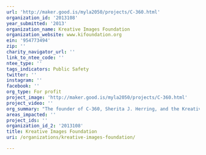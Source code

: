 ```yaml
---
url: 'http://maker.good.is/myla2050/projects/C-360.html'
organization_id: '2013108'
year_submitted: '2013'
organization_name: Kreative Images Foundation
organization_website: www.kifoundation.org
ein: '954773494'
zip: ''
charity_navigator_url: ''
link_to_ntee_code: ''
ntee_type: ''
tags_indicators: Public Safety
twitter: ''
instagram: ''
facebook: ''
org_type: For profit
project_image: 'http://maker.good.is/myla2050/projects/C-360.html'
project_video: ''
org_summary: "The founder of C-360, Sherita J. Herring, and the Kreative Images Foundation (K.I.) is equipped with the experience, contacts and professional acumen to produce the stated deliverables of the C-360 project. For more than 25 years Ms. Herring and the K.I. Foundation has spearheaded positive change by 1) aiding organizations in securing millions in funding 2) developed more than 600 businesses and nonprofits â€“ boosting the job market while implementing services 3) aided in forming programs that have fed more than 15,000 children and families 4) facilitated free business development workshops for thousands, creating opportunities for business growth, and 5) helped to establish afterschool programs for hundreds of disadvantaged youth, and so much more. Additionally, Sherita recently served as the Community Outreach Project Manager on a $14 million dollar development that is positioned to create more than 300 permanent jobs in Watts. She developed and coached the nonprofit that reforested over 30,000 acres with 1.5 million native trees along the gulf coast with more than 3,500 volunteers; developed the first and only housing database for Hurricane Katrina; following the Los Angeles Civil Unrest (Rodney King riots), she aided in securing $1.6 million for community redevelopment efforts; for nearly three years, volunteered at the Chino prison, coaching men preparing for release (decreased the recidivism rate by 70%).\n \n \n \n \n \n Sherita continuously serves as the go-to consultant for numerous celebrity and athlete social entrepreneurs, including: Oscar winning actress Hilary Swank; NFL great Jim Brown; legendary actress Tippi Hedren; Hall of Famer Bootsy Collins; Film Producer/actor Bill Duke; Comedians Kim Coles, Michael Colyar, Anthony Anderson, Eddie Griffin and so many others. She has been featured in Women of Wisdom magazine with First Lady Michelle Obama; received the California Women of Achievement award with Congresswomen Maxine Waters and Diane Watson; and was awarded the African Focus Humanitarian Award with R&B songstress Chaka Khan and comedian/actress Monique Hicks, while being featured in â€œWomen of Colorâ€\x9D magazine with the late Coretta Scott-King, Maya Angelou and numerous other renaissance women, just to name a few.\n \n \n \n \n \n From creating programs for battered women and forming after school programs for youth in the U.S. to installing water towers in the Philippines, K.I. has touched lives all over the globeâ€”China, Mexico, Australia, Russia, Canada, Sierra Leone, Nigeria, Ghana, India, South America, Belgium, Trinidad, Tobago, and so many others."
areas_impacted: ''
project_ids: ''
organization_id_2: '2013108'
title: Kreative Images Foundation
uri: /organizations/kreative-images-foundation/

---
```

